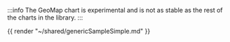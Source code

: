 <!--
To get help on editing this file, see https://github.com/beto-rodriguez/LiveCharts2/blob/dev/docs/readme.md
This file pulls content from the ~/shared/ tempaltes
content is normally pulled from the examples in the repository.
-->

:::info
The GeoMap chart is experimental and is not as stable as the rest of the charts in the library.
:::

{{ render "~/shared/genericSampleSimple.md" }}
